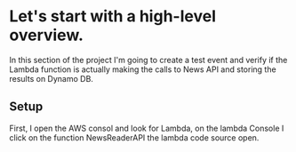 # Let's start with a high-level overview.

In this section of the project I'm going to create a test event and verify if the Lambda function is actually making the calls to News API
and storing the results on Dynamo DB.

## Setup

First, I open the AWS consol and look for Lambda, on the lambda Console I click on the function NewsReaderAPI
the lambda code source open.







